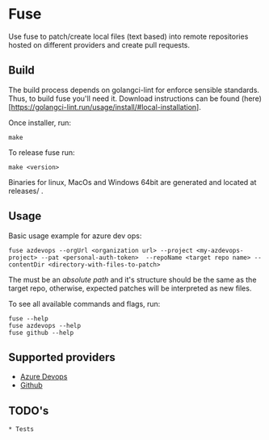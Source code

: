 # Fuse

Use fuse to patch/create local files (text based) into remote repositories hosted on different providers and create pull requests.

## Build

The build process depends on golangci-lint for enforce sensible standards. Thus, to build fuse you'll need it.
Download instructions can be found (here)[https://golangci-lint.run/usage/install/#local-installation].

Once installer, run:

    make
    
To release fuse run:

    make <version>

Binaries for linux, MacOs and Windows 64bit are generated and located at releases/<version> .

## Usage

Basic usage example for azure dev ops:

    fuse azdevops --orgUrl <organization url> --project <my-azdevops-project> --pat <personal-auth-token>  --repoName <target repo name> --contentDir <directory-with-files-to-patch>

The *<directory-with-files-to-patch>* must be an *absolute path* and it's structure should be the same as the target repo, otherwise, expected patches will be interpreted as new files.

To see all available commands and flags, run:

    fuse --help
    fuse azdevops --help
    fuse github --help
    
## Supported providers

- [Azure Devops](https://dev.azure.com/)
- [Github](https://github.com/)

## TODO's
    * Tests